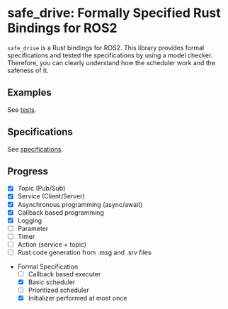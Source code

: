 # safe_drive: Formally Specified Rust Bindings for ROS2

`safe_drive` is a Rust bindings for ROS2.
This library provides formal specifications and tested the specifications by using a model checker.
Therefore, you can clearly understand how the scheduler work and the safeness of it.

## Examples

See [tests](./tests/).

## Specifications

See [specifications](./specifications/).

## Progress

- [x] Topic (Pub/Sub)
- [x] Service (Client/Server)
- [x] Asynchronous programming (async/await)
- [x] Callback based programming
- [x] Logging
- [ ] Parameter
- [ ] Timer
- [ ] Action (service + topic)
- [ ] Rust code generation from .msg and .srv files
- Formal Specification
  - [ ] Callback based executer
  - [x] Basic scheduler
  - [ ] Prioritized scheduler
  - [x] Initializer performed at most once
